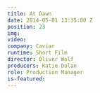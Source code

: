 ```yaml
---
title: At Dawn
date: 2014-05-01 13:35:00 Z
position: 23
img: 
video: 
company: Caviar
runtime: Short Film
director: Oliver Wolf
producers: Katie Dolan
role: Production Manager
is-featured: 
---
```


